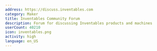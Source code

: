 ```yaml
---
address: https://discuss.inventables.com
category: Maker
title: Inventables Community Forum
description: Forum for discussing Inventables products and machines
userCount: 40210
icon: inventables.png
activity: high
language: en_US
---
```

